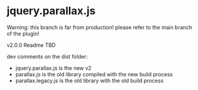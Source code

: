 jquery.parallax.js
===========

Warning: this branch is far from production! please refer to the main branch of the plugin!

v2.0.0 Readme TBD

dev comments on the dist folder:
 - jquery.parallax.js is the new v2
 - parallax.js is the old library compiled with the new build process
 - parallax.legacy.js is the old library with the old build process